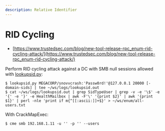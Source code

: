 ```yaml
---
description: Relative Identifier
---
```


# RID Cycling

* [https://www.trustedsec.com/blog/new-tool-release-rpc_enum-rid-cycling-attack/](https://www.trustedsec.com/blog/new-tool-release-rpc_enum-rid-cycling-attack/)

Perform RID cycling attack against a DC with SMB null sessions allowed with [lookupsid.py](https://github.com/SecureAuthCorp/impacket/blob/master/examples/lookupsid.py):

```
$ lookupsid.py MEGACORP/snovvcrash:'Passw0rd!'@127.0.0.1 20000 [-domain-sids] | tee ~/ws/logs/lookupsid.out
$ cat ~/ws/logs/lookupsid.out | grep SidTypeUser | grep -v -e '\$' -e '{' -e '}' -e HealthMailbox | awk -F'\' '{print $2}' | awk '{print $1}' | perl -nle 'print if m{^[[:ascii:]]+$}' > ~/ws/enum/all-users.txt
```

With CrackMapExec:

```
$ cme smb 192.168.1.11 -u '' -p '' --users
```
